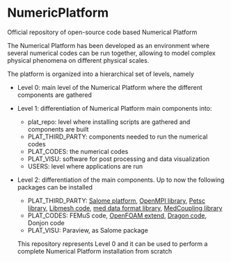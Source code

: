# NumericPlatform
Official repository of open-source code based Numerical Platform

The Numerical Platform has been developed as an environment where several numerical
codes can be run together, allowing to model complex physical phenomena on different
physical scales. 

The platform is organized into a hierarchical set of levels, namely
* Level 0: main level of the Numerical Platform where the different components are gathered
* Level 1: differentiation of Numerical Platform main components into:
  * plat_repo: level where installing scripts are gathered and components are built
  * PLAT_THIRD_PARTY: components needed to run the numerical codes
  * PLAT_CODES: the numerical codes
  * PLAT_VISU: software for post processing and data visualization
  * USERS: level where applications are run
* Level 2: differentiation of the main components. Up to now the following packages can be installed
  * PLAT_THIRD_PARTY: 
      [Salome platform](http://www.salome-platform.org/),
      [OpenMPI library](https://www.open-mpi.org/),
      [Petsc library](https://www.mcs.anl.gov/petsc/),
      [Libmesh code](http://libmesh.github.io/),
      [med data format library](http://www.salome-platform.org/user-section/about/med),
      [MedCoupling library](http://docs.salome-platform.org/latest/dev/MEDCoupling/index.html)
  * PLAT_CODES:
      FEMuS code,
      [OpenFOAM extend](https://openfoamwiki.net/index.php/Main_Page),
      [Dragon code](http://www.oecd-nea.org/tools/abstract/detail/uscd1234/),
      Donjon code
  * PLAT_VISU:
      Paraview, as Salome package
  
  This repository represents Level 0 and it can be used to perform a complete Numerical Platform installation from scratch
